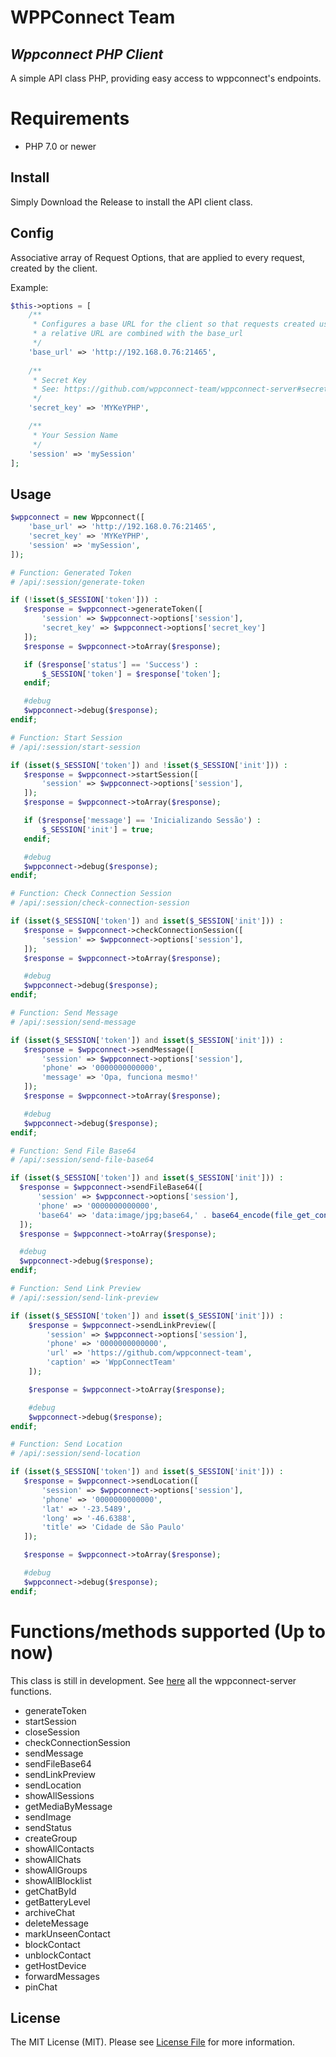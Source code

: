 # WPPConnect Team
## _Wppconnect PHP Client_

A simple API class PHP, providing easy access to wppconnect's endpoints.

# Requirements

* PHP 7.0 or newer

## Install

Simply Download the Release to install the API client class.

## Config

Associative array of Request Options, that are applied to every request, created by the client.

Example:
``` php
$this->options = [
    /**
     * Configures a base URL for the client so that requests created using
     * a relative URL are combined with the base_url
     */
    'base_url' => 'http://192.168.0.76:21465',
    
    /**
     * Secret Key
     * See: https://github.com/wppconnect-team/wppconnect-server#secret-key
     */
    'secret_key' => 'MYKeYPHP',

    /**
     * Your Session Name
     */
    'session' => 'mySession'
];
```

## Usage

``` php
$wppconnect = new Wppconnect([
    'base_url' => 'http://192.168.0.76:21465',
    'secret_key' => 'MYKeYPHP',
    'session' => 'mySession',
]);
 ```
 ``` php
# Function: Generated Token
# /api/:session/generate-token

if (!isset($_SESSION['token'])) :
    $response = $wppconnect->generateToken([
        'session' => $wppconnect->options['session'],
        'secret_key' => $wppconnect->options['secret_key']
    ]);
    $response = $wppconnect->toArray($response);

    if ($response['status'] == 'Success') :
        $_SESSION['token'] = $response['token'];
    endif;

    #debug
    $wppconnect->debug($response);
endif;
 ```
 ``` php
# Function: Start Session
# /api/:session/start-session

if (isset($_SESSION['token']) and !isset($_SESSION['init'])) :
    $response = $wppconnect->startSession([
        'session' => $wppconnect->options['session'],
    ]);
    $response = $wppconnect->toArray($response);

    if ($response['message'] == 'Inicializando Sessão') :
        $_SESSION['init'] = true;
    endif;

    #debug
    $wppconnect->debug($response);
endif;
 ```
 ``` php
# Function: Check Connection Session
# /api/:session/check-connection-session

if (isset($_SESSION['token']) and isset($_SESSION['init'])) :
    $response = $wppconnect->checkConnectionSession([
        'session' => $wppconnect->options['session'],
    ]);
    $response = $wppconnect->toArray($response);

    #debug
    $wppconnect->debug($response);
endif;
 ```
 ``` php
# Function: Send Message
# /api/:session/send-message

if (isset($_SESSION['token']) and isset($_SESSION['init'])) :
    $response = $wppconnect->sendMessage([
        'session' => $wppconnect->options['session'],
        'phone' => '0000000000000',
        'message' => 'Opa, funciona mesmo!'
    ]);
    $response = $wppconnect->toArray($response);

    #debug
    $wppconnect->debug($response);
endif;
 ```
 
  ``` php
# Function: Send File Base64
# /api/:session/send-file-base64

if (isset($_SESSION['token']) and isset($_SESSION['init'])) :
    $response = $wppconnect->sendFileBase64([
        'session' => $wppconnect->options['session'],
        'phone' => '0000000000000',
        'base64' => 'data:image/jpg;base64,' . base64_encode(file_get_contents('xpto.jpg'))
    ]);
    $response = $wppconnect->toArray($response);

    #debug
    $wppconnect->debug($response);
endif;
 ```
 
``` php
# Function: Send Link Preview
# /api/:session/send-link-preview

if (isset($_SESSION['token']) and isset($_SESSION['init'])) :
    $response = $wppconnect->sendLinkPreview([
        'session' => $wppconnect->options['session'],
        'phone' => '0000000000000',
        'url' => 'https://github.com/wppconnect-team',
        'caption' => 'WppConnectTeam'
    ]);

    $response = $wppconnect->toArray($response);

    #debug
    $wppconnect->debug($response);
endif;
 ```
 ``` php
# Function: Send Location
# /api/:session/send-location

if (isset($_SESSION['token']) and isset($_SESSION['init'])) :
    $response = $wppconnect->sendLocation([
        'session' => $wppconnect->options['session'],
        'phone' => '0000000000000',
        'lat' => '-23.5489',
        'long' => '-46.6388',
        'title' => 'Cidade de São Paulo'
    ]);

    $response = $wppconnect->toArray($response);

    #debug
    $wppconnect->debug($response);
endif;
 ```

# Functions/methods supported (Up to now)

This class is still in development.
See [here](https://github.com/wppconnect-team/wppconnect-server/blob/main/src/routes/index.js) all the wppconnect-server functions. 

- generateToken
- startSession
- closeSession
- checkConnectionSession
- sendMessage
- sendFileBase64
- sendLinkPreview
- sendLocation
- showAllSessions
- getMediaByMessage
- sendImage
- sendStatus
- createGroup
- showAllContacts
- showAllChats
- showAllGroups
- showAllBlocklist
- getChatById
- getBatteryLevel
- archiveChat
- deleteMessage
- markUnseenContact
- blockContact
- unblockContact
- getHostDevice
- forwardMessages
- pinChat

## License

The MIT License (MIT). Please see [License File](LICENSE.md) for more information.

[manual]: http://guzzle.readthedocs.org/en/latest/
